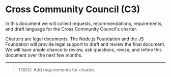 # Cross Community Council (C3)

In this document we will collect requests, recommendations, requirements, and draft language for the Cross Community Council's charter.

Charters are legal documents. The Node.js Foundation and the JS Foundation will provide legal support to draft and review the final document. We will have ample chance to review, ask questions, revise, and refine this document over the next few months.

---

> TODO: Add requirements for charter.